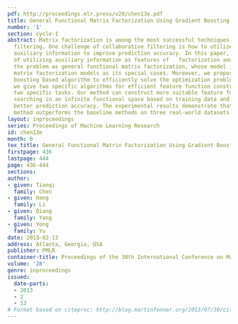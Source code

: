```yaml
---
pdf: http://proceedings.mlr.press/v28/chen13e.pdf
title: General Functional Matrix Factorization Using Gradient Boosting
number: '1'
section: cycle-1
abstract: Matrix factorization is among the most successful techniques for collaborative
  filtering. One challenge of collaborative filtering is how to utilize available
  auxiliary information to improve prediction accuracy. In this paper, we study the  problem
  of utilizing auxiliary information as features of   factorization and propose formalizing
  the problem as general functional matrix factorization, whose model includes conventional
  matrix factorization models as its special cases. Moreover, we propose a gradient
  boosting based algorithm to efficiently solve the optimization problem. Finally,
  we give two specific algorithms for efficient feature function construction for
  two specific tasks. Our method can construct more suitable feature functions by
  searching in an infinite functional space based on training data and thus can yield
  better prediction accuracy. The experimental results demonstrate that the proposed
  method outperforms the baseline methods on three real-world datasets.
layout: inproceedings
series: Proceedings of Machine Learning Research
id: chen13e
month: 0
tex_title: General Functional Matrix Factorization Using Gradient Boosting
firstpage: 436
lastpage: 444
page: 436-444
sections: 
author:
- given: Tianqi
  family: Chen
- given: Hang
  family: Li
- given: Qiang
  family: Yang
- given: Yong
  family: Yu
date: 2013-02-13
address: Atlanta, Georgia, USA
publisher: PMLR
container-title: Proceedings of the 30th International Conference on Machine Learning
volume: '28'
genre: inproceedings
issued:
  date-parts:
  - 2013
  - 2
  - 13
# Format based on citeproc: http://blog.martinfenner.org/2013/07/30/citeproc-yaml-for-bibliographies/
---
```

